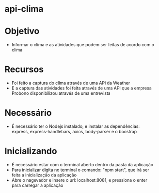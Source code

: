 # api-clima


# Objetivo
- Informar o clima e as atividades que podem ser feitas de acordo com o clima

# Recursos
- Foi feito a captura do clima através de uma APi da Weather
- E a captura das atividades foi feita através de uma API que a empresa Probono disponibilizou através de uma entrevista

# Necessário
- É necessário ter o Nodejs instalado, e instalar as dependências: express, express-handlebars, axios, body-parser e o boostrap

# Inicializando
- É necessário estar com o terminal aberto dentro da pasta da aplicação
- Para inicializar digita no terminal o comando: "npm start", que irá ser feita a inicialização da aplicação
- Abre o nagevador e insere o url: localhost:8081, e pressiona o enter para carregar a aplicação
